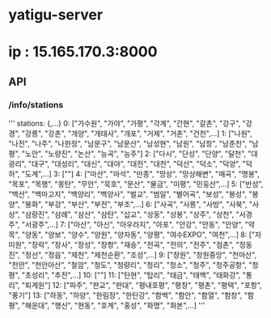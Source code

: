 # yatigu-server
# ip : 15.165.170.3:8000  

## API
### /info/stations
'''
stations: {,…}
0: ["가수원", "가야", "가평", "각계", "간현", "갈촌", "강구", "강경", "강릉", "강촌", "개양", "개태사", "개포", "거제", "거촌", "건천",…]
1: ["나원", "나전", "나주", "나한정", "남문구", "남문산", "남성현", "남원", "남창", "남춘천", "남평", "노안", "노량진", "논산", "능곡", "능주"]
2: ["다시", "단성", "단양", "달천", "대광리", "대구", "대성리", "대신", "대야", "대전", "대천", "덕산", "덕소", "덕양", "덕하", "도계",…]
3: [""]
4: ["마산", "마석", "만종", "망상", "망상해변", "매곡", "명봉", "목포", "목행", "몽탄", "무안", "묵호", "문산", "물금", "미평", "민둥산",…]
5: ["반성", "백산", "백마고지", "백양리", "백양사", "벌교", "범일", "별어곡", "보성", "봉성", "봉양", "봉화", "부강", "부산", "부전", "부조",…]
6: ["사곡", "사릉", "사방", "사북", "사상", "삼랑진", "삼례", "삼산", "삼탄", "삽교", "상동", "상봉", "상주", "상천", "서경주", "서광주",…]
7: ["아산", "아신", "아우라지", "아포", "안강", "안동", "안양", "약목", "양동", "양보", "양수", "양원", "양자동", "양평", "여수EXPO", "여천",…]
8: ["자미원", "장락", "장사", "장성", "장항", "재송", "전곡", "전의", "전주", "점촌", "정동진", "정선", "정읍", "제천", "제천순환", "조성",…]
9: ["창원", "창원중앙", "천마산", "천안", "천안아산", "철암", "청도", "청량리", "청리", "청소", "청주", "청주공항", "청평", "초성리", "추전",…]
10: [""]
11: ["탄현", "탑리", "태금", "태백", "태화강", "통리", "퇴계원"]
12: ["파주", "판교", "판대", "평내호평", "평창", "평촌", "평택", "포항", "풍기"]
13: ["하동", "하양", "한림정", "한탄강", "함백", "함안", "함열", "함창", "함평", "해운대", "행신", "현동", "호계", "홍성", "화명", "화본",…]
'''
